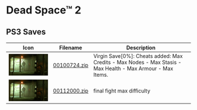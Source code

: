 # Dead Space™ 2

## PS3 Saves

| Icon | Filename | Description |
|------|----------|-------------|
| ![Dead Space™ 2](ICON0.PNG) | [00100724.zip](00100724.zip) | Virgin Save[0%]: Cheats added: Max Credits - Max Nodes - Max Stasis - Max Health - Max Armour - Max Items. |
| ![Dead Space™ 2](ICON0.PNG) | [00112000.zip](00112000.zip) | final fight max difficulty |

